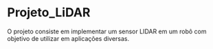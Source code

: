 # Projeto_LiDAR
O projeto consiste em implementar um sensor LIDAR em um robô com objetivo de utilizar em aplicações diversas.
